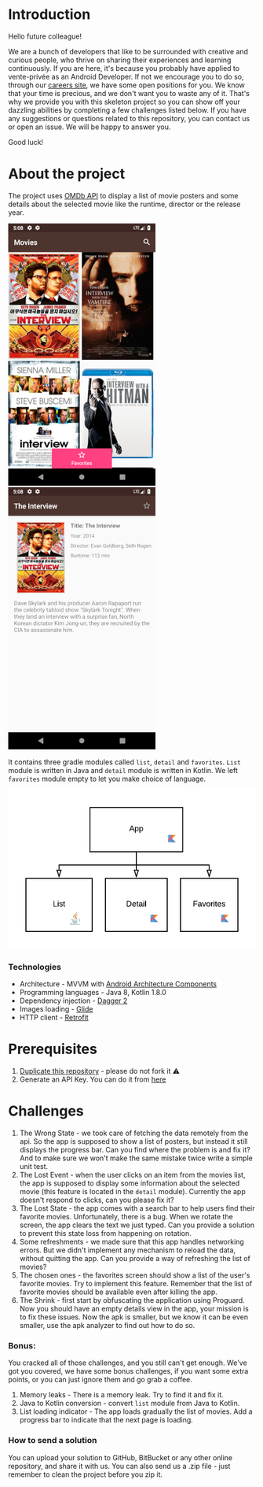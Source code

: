 # Introduction

Hello future colleague!

We are a bunch of developers that like to be surrounded with creative and curious people, who thrive on sharing their experiences and learning continuously.
If you are here, it's because you probably have applied to vente-privée as an Android Developer. If not we encourage you to do so, through our [careers site](https://careers.vente-privee.com/en/home-page-en/), we have some open positions for you.
We know that your time is precious, and we don't want you to waste any of it. 
That's why we provide you with this skeleton project so you can show off your dazzling abilities by completing a few challenges listed below.
If you have any suggestions or questions related to this repository, you can contact us or open an issue. We will be happy to answer you.

Good luck!

# About the project
The project uses [OMDb API](http://www.omdbapi.com/) to display a list of movie posters and some details about the selected movie like the runtime, director or the release year.

![Screenshot 1](images/screenshot_1.png)
![Screenshot 2](images/screenshot_2.png)

It contains three gradle modules called `list`, `detail` and `favorites`. `List` module is written in Java and `detail` module is written in Kotlin. 
We left `favorites` module empty to let you make choice of language.

![Diagram](images/diagram.png)

### Technologies
* Architecture - MVVM with [Android Architecture Components](https://developer.android.com/topic/libraries/architecture/)
* Programming languages - Java 8, Kotlin 1.8.0
* Dependency injection - [Dagger 2](https://github.com/google/dagger)
* Images loading - [Glide](https://github.com/bumptech/glide)
* HTTP client - [Retrofit](https://square.github.io/retrofit/)

# Prerequisites
1. [Duplicate this repository](https://help.github.com/articles/duplicating-a-repository/) - please do not fork it ⚠️
2. Generate an API Key. You can do it from [here](http://www.omdbapi.com/apikey.aspx)

# Challenges
1. The Wrong State - we took care of fetching the data remotely from the api. So the app is supposed to show a list of posters, but instead it still displays the progress bar. Can you find where the problem is and fix it? And to make sure we won't make the same mistake twice write a simple unit test.
2. The Lost Event - when the user clicks on an item from the movies list, the app is supposed to display some information about the selected movie (this feature is located in the `detail` module). Currently the app doesn't respond to clicks, can you please fix it?
3. The Lost State - the app comes with a search bar to help users find their favorite movies. Unfortunately, there is a bug. When we rotate the screen, the app clears the text we just typed. Can you provide a solution to prevent this state loss from happening on rotation.
4. Some refreshments - we made sure that this app handles networking errors. But we didn't implement any mechanism to reload the data, without quitting the app. Can you provide a way of refreshing the list of movies?
5. The chosen ones - the favorites screen should show a list of the user's favorite movies. Try to implement this feature. Remember that the list of favorite movies should be available even after killing the app.
6. The Shrink - first start by obfuscating the application using Proguard. Now you should have an empty details view in the app, your mission is to fix these issues. Now the apk is smaller, but we know it can be even smaller, use the apk analyzer to find out how to do so.

### Bonus:
You cracked all of those challenges, and you still can't get enough. We've got you covered, we have some bonus challenges, if you want some extra points, or you can just ignore them and go grab a coffee.

1. Memory leaks - There is a memory leak. Try to find it and fix it.
2. Java to Kotlin conversion - convert `list` module from Java to Kotlin.
3. List loading indicator - The app loads gradually the list of movies. Add a progress bar to indicate that the next page is loading.

### How to send a solution

You can upload your solution to GitHub, BitBucket or any other online repository, and share it with us. You can also send us a .zip file - just remember to clean the project before you zip it.